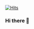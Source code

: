[![Hits](https://hits.seeyoufarm.com/api/count/incr/badge.svg?url=https%3A%2F%2Fgithub.com%2Fyoo-kie&count_bg=%23727272&title_bg=%23FB974C&icon=swift.svg&icon_color=%23FFFFFF&title=hits&edge_flat=false)](https://hits.seeyoufarm.com)
### Hi there 👋

<!--
**yoo-kie/yoo-kie** is a ✨ _special_ ✨ repository because its `README.md` (this file) appears on your GitHub profile.

Here are some ideas to get you started:

- 🔭 I’m currently working on ...
- 🌱 I’m currently learning ...
- 👯 I’m looking to collaborate on ...
- 🤔 I’m looking for help with ...
- 💬 Ask me about ...
- 📫 How to reach me: ...
- 😄 Pronouns: ...
- ⚡ Fun fact: ...
-->
